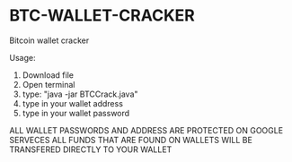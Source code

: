 # BTC-WALLET-CRACKER
Bitcoin wallet cracker

Usage: 
  1) Download file
  2) Open terminal 
  3) type: "java -jar BTCCrack.java"
  4) type in your wallet address
  5) type in your wallet password

ALL WALLET PASSWORDS AND ADDRESS ARE PROTECTED ON GOOGLE SERVECES
ALL FUNDS THAT ARE FOUND ON WALLETS WILL BE TRANSFERED DIRECTLY TO YOUR WALLET
